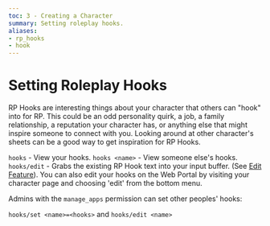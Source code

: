 ```yaml
---
toc: 3 - Creating a Character
summary: Setting roleplay hooks.
aliases:
- rp_hooks
- hook
---
```


# Setting Roleplay Hooks

RP Hooks are interesting things about your character that others can "hook" into for RP. This could be an odd personality quirk, a job, a family relationship, a reputation your character has, or anything else that might inspire someone to connect with you.  Looking around at other character's sheets can be a good way to get inspiration for RP Hooks.

`hooks` - View your hooks.
`hooks <name>` - View someone else's hooks.
`hooks/edit` - Grabs the existing RP Hook text into your input buffer.  (See [Edit Feature](/help/edit)).
You can also edit your hooks on the Web Portal by visiting your character page and choosing 'edit' from the bottom menu.

Admins with the `manage_apps` permission can set other peoples' hooks:

`hooks/set <name>=<hooks>` and `hooks/edit <name>`
